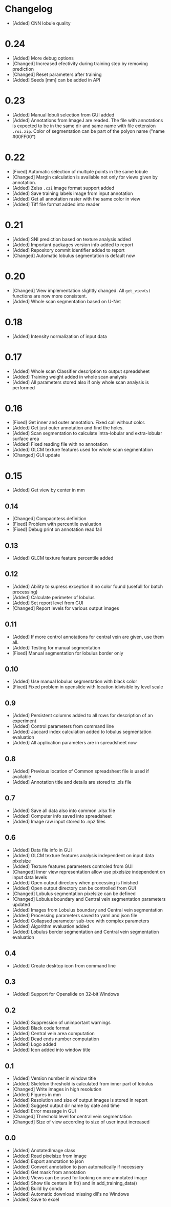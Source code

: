 # Changelog

* [Added] CNN lobule quality


# 0.24 

* [Added] More debug options
* [Changed] Increased efectivity during training step by removing prediction
* [Changed] Reset parameters after training
* [Added] Seeds [mm] can be added in API

# 0.23

* [Added] Manual lobuli selection from GUI added
* [Added] Annotations from ImageJ are readed. The file with annotations is expected to be in the same dir and same name
 with file extension `.roi.zip`. Color of segmentation can be part of the polyon name ("name #00FF00")
 
# 0.22

* [Fixed] Automatic selection of multiple points in the same lobule
* [Changed] Margin calculation is available not only for views given by annotation.
* [Added] Zeiss `.czi` image format support added
* [Added] Save training labels image from input annotation
* [Added] Get all annotation raster with the same color in view
* [Added] Tiff file format added into reader

# 0.21

* [Added] SNI prediction based on texture analysis added
* [Added] Important packages version info added to report
* [Added] Repository commit identifier added to report
* [Changed] Automatic lobulus segmentation is default now

# 0.20

* [Changed] View implementation slightly changed. All `get_view(s)` functions are now more consistent.
* [Added] Whole scan segmentation based on U-Net

# 0.18

* [Added] Intensity normalization of input data

# 0.17

* [Added] Whole scan Classifier description to output spreadsheet
* [Added] Training weight added in whole scan analysis
* [Added] All parameters stored also if only whole scan analysis is performed

# 0.16 

* [Fixed] Get inner and outer annotation. Fixed call without color.
* [Added] Get just outer annotation and find the holes.
* [Added] Scan segmentation to calculate intra-lobular and extra-lobular surface area
* [Added] Fixed reading file with no annotation
* [Added] GLCM texture features used for whole scan segmentation
* [Changed] GUI update

# 0.15

* [Added] Get view by center in mm

## 0.14

* [Changed] Compacntess definition
* [Fixed] Problem with percentile evaluation
* [Fixed] Debug print on annotation read fail

## 0.13

* [Added] GLCM texture feature percentile added

## 0.12

* [Added] Ability to supress exception if no color found (usefull for batch processing)
* [Added] Calculate perimeter of lobulus
* [Added] Set report level from GUI
* [Changed] Report levels for various output images


## 0.11

* [Added] If more control annotations for central vein are given, use them all.
* [Added] Testing for manual segmentation
* [Fixed] Manual segmentation for lobulus border only

## 0.10

* [Added] Use manual lobulus segmentation with black color
* [Fixed] Fixed problem in openslide with location idivisible by level scale

## 0.9

* [Added] Persistent columns added to all rows for description of an experiment
* [Added] Control parameters from command line
* [Added] Jaccard index calculation added to lobulus segmentation evaluation
* [Added] All application parameters are in spreadsheet now

## 0.8

* [Added] Previous location of Common spreadsheet file is used if available
* [Added] Annotation title and details are stored to .xls file

## 0.7
* [Added] Save all data also into common .xlsx file
* [Added] Computer info saved into spreadsheet
* [Added] Image raw input stored to .npz files


## 0.6

* [Added] Data file info in GUI
* [Added] GLCM texture features analysis independent on input data pixelsize
* [Added] Texture features parameters controled from GUI
* [Changed] Inner view representation allow use pixelsize independent on input data levels
* [Added] Open output directory when processing is finished
* [Added] Open output directory can be controlled from GUI
* [Changed] Lobulus segmentation pixelsize can be defined
* [Changed] Lobulus boundary and Central vein segmentation parameters updated
* [Added] Images from Lobulus boundary and Central vein segmentation
* [Added] Processing parameters saved to yaml and json file
* [Added] Collapsed parameter sub-tree with complex parameters
* [Added] Algorithm evaluation added
* [Added] Lobulus border segmentation and Central vein segmentation evaluation

## 0.4

* [Added] Create desktop icon from command line

## 0.3

* [Added] Support for Openslide on 32-bit Windows

## 0.2

* [Added] Suppression of unimportant warnings
* [Added] Black code format 
* [Added] Central vein area computation
* [Added] Dead ends number computation
* [Added] Logo added
* [Added] Icon added into window title

## 0.1

* [Added] Version number in window title
* [Added] Skeleton threshold is calculated from inner part of lobulus
* [Changed] Write images in high resolution
* [Added] Figures in mm
* [Added] Resolution and size of output images is stored in report
* [Added] Suggest output dir name by date and time
* [Added] Error message in GUI
* [Changed] Threshold level for central vein segmentation 
* [Changed] Size of view according to size of user input increased

## 0.0
* [Added] AnotatedImage class
* [Added] Read pixelsize from image
* [Added] Export annotation to json
* [Added] Convert annotation to json automatically if necessery
* [Added] Get mask from annotation
* [Added] Views can be used for looking on one annotated image
* [Added] Show tile centers in fit() and in add_training_data()
* [Added] Build by conda
* [Added] Automatic download missing dll's no Windows
* [Added] Save to excel
